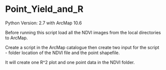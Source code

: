 # Point_Yield_and_R
Python Version: 2.7 with ArcMap 10.6

Before running this script load all the NDVI images from the local directories to ArcMap. 

Create a script in the ArcMap catalogue then create two input for the script - folder location of the NDVI file and the point shapefile.

It will create one R^2 plot and one point data in the NDVI folder.



